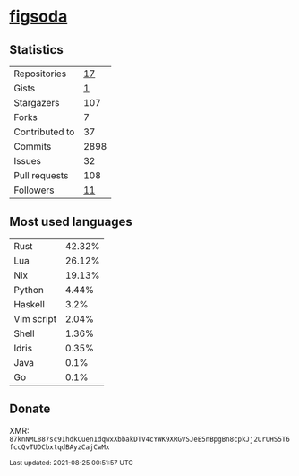
# [figsoda](https://github.com/figsoda)


## Statistics

<table>
  <tr>
    <td>Repositories</td>
    <td><a href="https://github.com/figsoda?tab=repositories">
      17
    </a></td>
  </tr>
  <tr>
    <td>Gists</td>
    <td><a href="https://gist.github.com/figsoda">
      1
    </a></td>
  </tr>
  <tr>
    <td>Stargazers</td>
    <td>107</td>
  </tr>
  <tr>
    <td>Forks</td>
    <td>7</td>
  </tr>
  <tr>
    <td>Contributed to</td>
    <td>37</td>
  </tr>
  <tr>
    <td>Commits</td>
    <td>2898</td>
  </tr>
  <tr>
    <td>Issues</td>
    <td>32</td>
  </tr>
  <tr>
    <td>Pull requests</td>
    <td>108</td>
  </tr>
  <tr>
    <td>Followers</td>
    <td><a href="https://github.com/figsoda?tab=followers">
      11
    </a></td>
  </tr>
</table>


## Most used languages

<table>
<tr><td>Rust</td><td>42.32%</td></tr><tr><td>Lua</td><td>26.12%</td></tr><tr><td>Nix</td><td>19.13%</td></tr><tr><td>Python</td><td>4.44%</td></tr><tr><td>Haskell</td><td>3.2%</td></tr><tr><td>Vim script</td><td>2.04%</td></tr><tr><td>Shell</td><td>1.36%</td></tr><tr><td>Idris</td><td>0.35%</td></tr><tr><td>Java</td><td>0.1%</td></tr><tr><td>Go</td><td>0.1%</td></tr>
</table>


## Donate

XMR: `87knNML887sc91hdkCuen1dqwxXbbakDTV4cYWK9XRGVSJeE5nBpgBn8cpkJj2UrUHS5T6fccQvTUDCbxtqdBAyzCajCwMx`


<sub>Last updated: 2021-08-25 00:51:57 UTC</sub>
